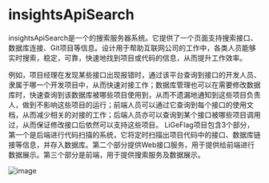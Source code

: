 # insightsApiSearch

insightsApiSearch是一个的搜索服务器系统。它提供了一个页面支持搜索接口、数据库连接、Git项目等信息。设计用于帮助互联网公司的工作中，各类人员能够实时搜索，稳定，可靠，快速地找到项目或代码的信息，从而提升工作效率。

例如，项目经理在发现某些接口出现报错时，通过该平台查询到接口的开发人员、隶属于哪一个开发项目中，从而快速对接工作；数据库管理也可以在需要修改数据库时，快速查询到该数据库被哪些项目使用到，从而不遗漏地通知到这些项目负责人，做到不影响这些项目的运行；前端人员可以通过它查询到每个接口的使用文档，从而减少相关的对接的工作；后端人员亦可以查询到某个接口被哪些项目调用过，从而保证修改接口后依然可以支持这些项目。
LiGeFlag项目包含3个部分，第一个是后端进行代码扫描的系统，它将定时扫描出项目代码中的接口、数据库链接等信息，并存入数据库。第二个部分提供Web接口服务，用于提供给前端进行数据展示。第三个部分是前端，用于提供搜索服务及数据展示。

![image](https://github.com/insights-value/insightsApiSearch/blob/main/%E6%9E%B6%E6%9E%84.png)

